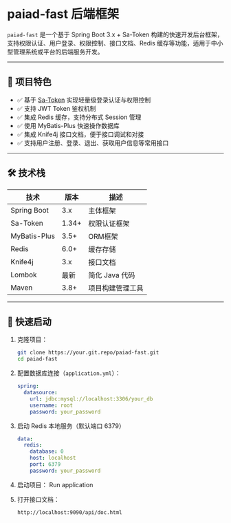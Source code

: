 # paiad-fast 后端框架

`paiad-fast` 是一个基于 Spring Boot 3.x + Sa-Token 构建的快速开发后台框架，支持权限认证、用户登录、权限控制、接口文档、Redis 缓存等功能，适用于中小型管理系统或平台的后端服务开发。

---

## 🌟 项目特色

- ✅ 基于 [Sa-Token](https://sa-token.cc/) 实现轻量级登录认证与权限控制
- ✅ 支持 JWT Token 鉴权机制
- ✅ 集成 Redis 缓存，支持分布式 Session 管理
- ✅ 使用 MyBatis-Plus 快速操作数据库
- ✅ 集成 Knife4j 接口文档，便于接口调试和对接
- ✅ 支持用户注册、登录、退出、获取用户信息等常用接口

---

## 🛠️ 技术栈

| 技术       | 版本       | 描述               |
|------------|------------|--------------------|
| Spring Boot | 3.x        | 主体框架            |
| Sa-Token   | 1.34+      | 权限认证框架         |
| MyBatis-Plus | 3.5+      | ORM框架            |
| Redis      | 6.0+       | 缓存存储            |
| Knife4j    | 3.x        | 接口文档            |
| Lombok     | 最新       | 简化 Java 代码       |
| Maven      | 3.8+       | 项目构建管理工具      |

---


## 🚀 快速启动

1. 克隆项目：

   ```bash
   git clone https://your.git.repo/paiad-fast.git
   cd paiad-fast
   ```

2. 配置数据库连接（`application.yml`）：
   ```yaml
   spring:
     datasource:
       url: jdbc:mysql://localhost:3306/your_db
       username: root
       password: your_password
   ```

3. 启动 Redis 本地服务（默认端口 6379）
    ```yaml
    data:
      redis:
        database: 0
        host: localhost
        port: 6379
        password: your_password
    ```
4. 启动项目：
   Run application

5. 打开接口文档：
   ```
   http://localhost:9090/api/doc.html
   ```

